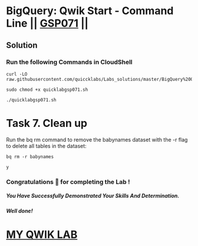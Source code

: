 # BigQuery: Qwik Start - Command Line || [GSP071](https://www.cloudskillsboost.google/games/5731/labs/36625) ||

## Solution

### Run the following Commands in CloudShell
```
curl -LO raw.githubusercontent.com/quiccklabs/Labs_solutions/master/BigQuery%20Qwik%20Start%20%20Command%20Line/quicklabgsp071.sh

sudo chmod +x quicklabgsp071.sh

./quicklabgsp071.sh
```

# Task 7. Clean up
Run the bq rm command to remove the babynames dataset with the -r flag to delete all tables in the dataset:

```
bq rm -r babynames
```

```
y
```
### Congratulations 🎉 for completing the Lab !

##### *You Have Successfully Demonstrated Your Skills And Determination.*

#### *Well done!*

# [MY QWIK LAB](https://www.youtube.com/@MyQwiklab)
